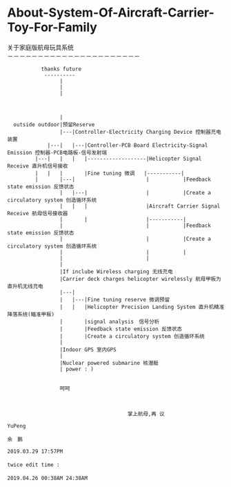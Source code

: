 # About-System-Of-Aircraft-Carrier-Toy-For-Family
关于家庭版航母玩具系统</br>
－－－－－－－－－－－－－－－－－－－－－－</br>

               thanks future
                ----------
                     |
                     |
                     |
                     
                     
                     
                     |
      outside outdoor|预留Reserve
                     |---|Controller-Electricity Charging Device 控制器充电装置 
                 |---|   |---|Controller-PCB Board Electricity-Signal Emission 控制器-PCB电路板-信号发射端
             |---|   |   |   |-------------------|Helicopter Signal Receive 直升机信号接收
             |   |   |       |Fine tuning 微调   |-----------|
             |       |---|                       |           |Feedback state emission 反馈状态
                     |   |---|                   |           |Create a circulatory system 创造循环系统
                     |   |   |                   |Aircraft Carrier Signal Receive 航母信号接收器 
                     |       |                   |-----------|
                     |                           |           |Feedback state emission 反馈状态 
                     |                           |           |Create a circulatory system 创造循环系统
                     |                           |           |
                     |                           |
                     |
                     |If inclube Wireless charging 无线充电
                     |Carrier deck charges helicopter wirelessly 航母甲板为直升机无线充电
                     |---|     
                     |   |---|Fine tuning reserve 微调预留
                     |   |   |Helicopter Precision Landing System 直升机精准降落系统(瞄准甲板)
                     |       |signal analysis　信号分析
                     |       |Feedback state emission 反馈状态 
                     |       |Create a circulatory system 创造循环系统
                     |
                     |Indoor GPS 室内GPS 
                     |   
                     |Nuclear powered submarine 核潜艇
                     | power : )
                     
                     
                     呵呵
                     
        
                          
                                           掌上航母,再 议       
                                                                                             YuPeng
                                                                                             余　鹏
                                                                                      2019.03.29 17:57PM
                                                                                    　twice edit time :
                                                                               　　　　2019.04.26 00:38AM 24:38AM
                                                                               

